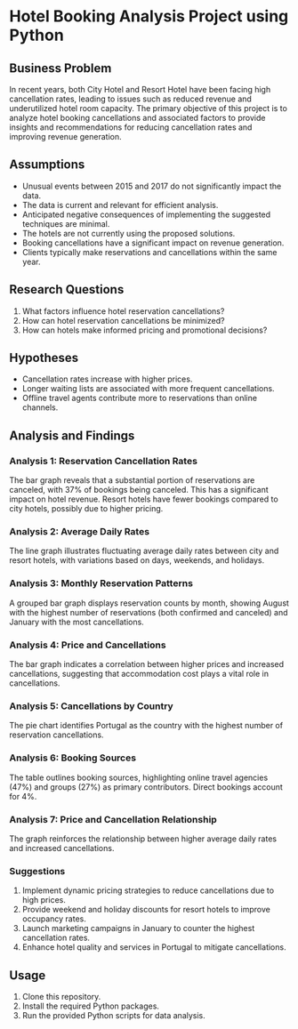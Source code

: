 
# Hotel Booking Analysis Project using Python

## Business Problem
In recent years, both City Hotel and Resort Hotel have been facing high cancellation rates, leading to issues such as reduced revenue and underutilized hotel room capacity. The primary objective of this project is to analyze hotel booking cancellations and associated factors to provide insights and recommendations for reducing cancellation rates and improving revenue generation.

## Assumptions
- Unusual events between 2015 and 2017 do not significantly impact the data.
- The data is current and relevant for efficient analysis.
- Anticipated negative consequences of implementing the suggested techniques are minimal.
- The hotels are not currently using the proposed solutions.
- Booking cancellations have a significant impact on revenue generation.
- Clients typically make reservations and cancellations within the same year.

## Research Questions
1. What factors influence hotel reservation cancellations?
2. How can hotel reservation cancellations be minimized?
3. How can hotels make informed pricing and promotional decisions?

## Hypotheses
- Cancellation rates increase with higher prices.
- Longer waiting lists are associated with more frequent cancellations.
- Offline travel agents contribute more to reservations than online channels.

## Analysis and Findings
### Analysis 1: Reservation Cancellation Rates
The bar graph reveals that a substantial portion of reservations are canceled, with 37% of bookings being canceled. This has a significant impact on hotel revenue. Resort hotels have fewer bookings compared to city hotels, possibly due to higher pricing.

### Analysis 2: Average Daily Rates
The line graph illustrates fluctuating average daily rates between city and resort hotels, with variations based on days, weekends, and holidays.

### Analysis 3: Monthly Reservation Patterns
A grouped bar graph displays reservation counts by month, showing August with the highest number of reservations (both confirmed and canceled) and January with the most cancellations.

### Analysis 4: Price and Cancellations
The bar graph indicates a correlation between higher prices and increased cancellations, suggesting that accommodation cost plays a vital role in cancellations.

### Analysis 5: Cancellations by Country
The pie chart identifies Portugal as the country with the highest number of reservation cancellations.

### Analysis 6: Booking Sources
The table outlines booking sources, highlighting online travel agencies (47%) and groups (27%) as primary contributors. Direct bookings account for 4%.

### Analysis 7: Price and Cancellation Relationship
The graph reinforces the relationship between higher average daily rates and increased cancellations.

### Suggestions
1. Implement dynamic pricing strategies to reduce cancellations due to high prices.
2. Provide weekend and holiday discounts for resort hotels to improve occupancy rates.
3. Launch marketing campaigns in January to counter the highest cancellation rates.
4. Enhance hotel quality and services in Portugal to mitigate cancellations.

## Usage
1. Clone this repository.
2. Install the required Python packages.
3. Run the provided Python scripts for data analysis.


